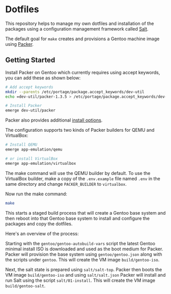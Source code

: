 # Dotfiles

This repository helps to manage my own dotfiles and installation of the
packages using a configuration management framework called
[Salt](https://docs.saltstack.com/en/latest/topics/states/).

The default goal for `make` creates and provisions a Gentoo machine image using
[Packer](https://packer.io/intro/index.html).

## Getting Started

Install Packer on Gentoo which currently requires using accept keywords, you
can add these as shown below:

```sh
# Add accept keywords
mkdir --parents /etc/portage/package.accept_keywords/dev-util
echo =dev-util/packer-1.3.5 > /etc/portage/package.accept_keywords/dev-util/packer

# Install Packer
emerge dev-util/packer
```

Packer also provides additional
[install options](https://www.packer.io/intro/getting-started/install.html).

The configuration supports two kinds of Packer builders for QEMU and
VirtualBox:

```sh
# Install QEMU
emerge app-emulation/qemu

# or install VirtualBox
emerge app-emulation/virtualbox
```

The make command will use the QEMU builder by default. To use the VirtualBox
builder, make a copy of the `.env.example` file named `.env` in the same
directory and change `PACKER_BUILDER` to `virtualbox`.

Now run the make command:

```sh
make
```

This starts a staged build process that will create a Gentoo base system and
then reboot into that Gentoo base system to install and configure the packages
and copy the dotfiles.

Here's an overview of the process:

Starting with the `gentoo/gentoo-autobuild-vars` script the latest Gentoo
minimal install ISO is downloaded and used as the boot medium for Packer.
Packer will provision the base system using `gentoo/gentoo.json` along with the
scripts under `gentoo`. This will create the VM image `build/gentoo-iso`.

Next, the salt state is prepared using `salt/salt-top`. Packer then
boots the VM image `build/gentoo-iso` and using `salt/salt.json` Packer will
install and run Salt using the script `salt/01-install`. This will create the
VM image `build/gentoo-salt`.
